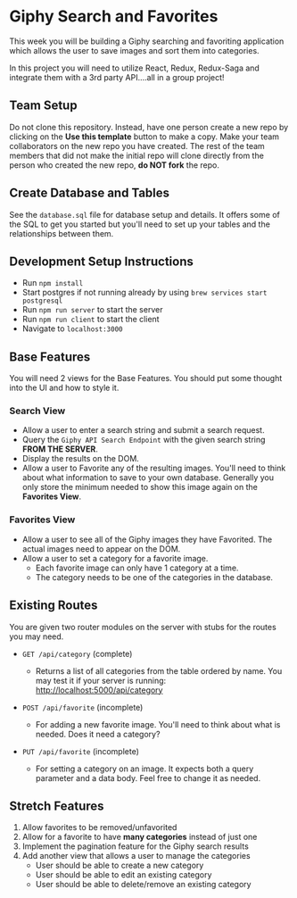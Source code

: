 # Giphy Search and Favorites

This week you will be building a Giphy searching and favoriting application which allows the user to save images and sort them into categories.

In this project you will need to utilize React, Redux, Redux-Saga and integrate them with a 3rd party API....all in a group project!

## Team Setup
Do not clone this repository. Instead, have one person  create a new repo by clicking on the **Use this template** button to make a copy. Make your team collaborators on the new repo you have created. The rest of the team members that did not make the initial repo will clone directly from the person who created the new repo, **do NOT fork** the repo.


## Create Database and Tables

See the `database.sql` file for database setup and details. It offers some of the SQL to get you started but you'll need to set up your tables and the relationships between them.


## Development Setup Instructions

* Run `npm install`
* Start postgres if not running already by using `brew services start postgresql`
* Run `npm run server` to start the server
* Run `npm run client` to start the client
* Navigate to `localhost:3000`


## Base Features

You will need 2 views for the Base Features. You should put some thought into the UI and how to style it.


### Search View

- Allow a user to enter a search string and submit a search request.
- Query the `Giphy API Search Endpoint` with the given search string **FROM THE SERVER**.
- Display the results on the DOM.
- Allow a user to Favorite any of the resulting images. You'll need to think about what information to save to your own database. Generally you only store the minimum needed to show this image again on the **Favorites View**.


### Favorites View

- Allow a user to see all of the Giphy images they have Favorited. The actual images need to appear on the DOM.
- Allow a user to set a category for a favorite image.
    - Each favorite image can only have 1 category at a time.
    - The category needs to be one of the categories in the database.


## Existing Routes

You are given two router modules on the server with stubs for the routes you may need.

- `GET /api/category` (complete)
    - Returns a list of all categories from the table ordered by name. You may test it if your server is running: [http://localhost:5000/api/category](http://localhost:5000/api/category)

- `POST /api/favorite` (incomplete)
    - For adding a new favorite image. You'll need to think about what is needed. Does it need a category?

- `PUT /api/favorite` (incomplete)
    - For setting a category on an image. It expects both a query parameter and a data body. Feel free to change it as needed.


## Stretch Features

1. Allow favorites to be removed/unfavorited
1. Allow for a favorite to have **many categories** instead of just one
1. Implement the pagination feature for the Giphy search results
1. Add another view that allows a user to manage the categories
    - User should be able to create a new category
    - User should be able to edit an existing category
    - User should be able to delete/remove an existing category

